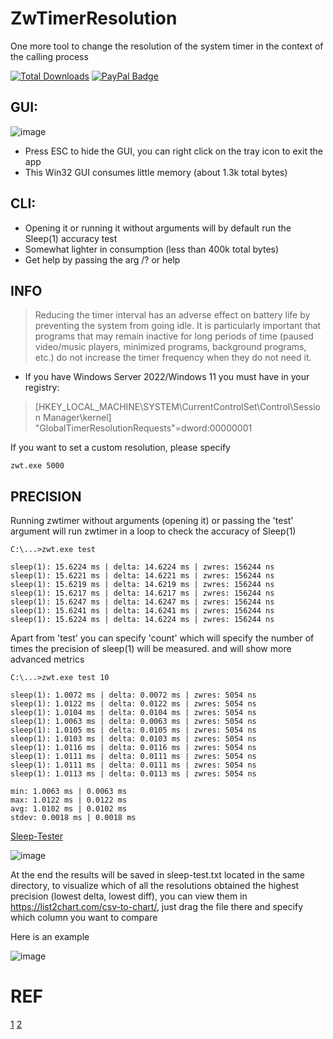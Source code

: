 # ZwTimerResolution
One more tool to change the resolution of the system timer in the context of the calling process

[![Total Downloads](https://img.shields.io/github/downloads/LuSlower/ZwTimerResolution/total.svg)](https://github.com/LuSlower/ZwTimerResolution/releases) [![PayPal Badge](https://img.shields.io/badge/PayPal-003087?logo=paypal&logoColor=fff&style=flat)](https://paypal.me/eldontweaks) 

## GUI:

![image](https://github.com/LuSlower/ZwTimerResolution/assets/148411728/1f00528a-37f9-48bd-942f-1cdfc2044ecf)

* Press ESC to hide the GUI, you can right click on the tray icon to exit the app
* This Win32 GUI consumes little memory (about 1.3k total bytes)

## CLI:

* Opening it or running it without arguments will by default run the Sleep(1) accuracy test
* Somewhat lighter in consumption (less than 400k total bytes)
* Get help by passing the arg /? or help

## INFO
> Reducing the timer interval has an adverse effect on battery life by preventing the system from going idle. It is particularly important that programs that may remain inactive for long periods of time (paused video/music players, minimized programs, background programs, etc.) do not increase the timer frequency when they do not need it.

* If you have Windows Server 2022/Windows 11 you must have in your registry:

> [HKEY_LOCAL_MACHINE\SYSTEM\CurrentControlSet\Control\Session Manager\kernel]
"GlobalTimerResolutionRequests"=dword:00000001

If you want to set a custom resolution, please specify

```
zwt.exe 5000
```

## PRECISION

Running zwtimer without arguments (opening it) or passing the 'test' argument will run zwtimer in a loop to check the accuracy of Sleep(1)

```
C:\...>zwt.exe test

sleep(1): 15.6224 ms | delta: 14.6224 ms | zwres: 156244 ns
sleep(1): 15.6221 ms | delta: 14.6221 ms | zwres: 156244 ns
sleep(1): 15.6219 ms | delta: 14.6219 ms | zwres: 156244 ns
sleep(1): 15.6217 ms | delta: 14.6217 ms | zwres: 156244 ns
sleep(1): 15.6247 ms | delta: 14.6247 ms | zwres: 156244 ns
sleep(1): 15.6241 ms | delta: 14.6241 ms | zwres: 156244 ns
sleep(1): 15.6224 ms | delta: 14.6224 ms | zwres: 156244 ns
```

Apart from 'test' you can specify 'count' which will specify the number of times the precision of sleep(1) will be measured.
and will show more advanced metrics
```
C:\...>zwt.exe test 10

sleep(1): 1.0072 ms | delta: 0.0072 ms | zwres: 5054 ns
sleep(1): 1.0122 ms | delta: 0.0122 ms | zwres: 5054 ns
sleep(1): 1.0104 ms | delta: 0.0104 ms | zwres: 5054 ns
sleep(1): 1.0063 ms | delta: 0.0063 ms | zwres: 5054 ns
sleep(1): 1.0105 ms | delta: 0.0105 ms | zwres: 5054 ns
sleep(1): 1.0103 ms | delta: 0.0103 ms | zwres: 5054 ns
sleep(1): 1.0116 ms | delta: 0.0116 ms | zwres: 5054 ns
sleep(1): 1.0111 ms | delta: 0.0111 ms | zwres: 5054 ns
sleep(1): 1.0111 ms | delta: 0.0111 ms | zwres: 5054 ns
sleep(1): 1.0113 ms | delta: 0.0113 ms | zwres: 5054 ns

min: 1.0063 ms | 0.0063 ms
max: 1.0122 ms | 0.0122 ms
avg: 1.0102 ms | 0.0102 ms
stdev: 0.0018 ms | 0.0018 ms
```

[Sleep-Tester](https://github.com/LuSlower/ZwTimerResolution/blob/main/Sleep-Tester.ps1)

![image](https://github.com/user-attachments/assets/628595da-4379-4317-86c7-fc9911397c15)

At the end the results will be saved in sleep-test.txt located in the same directory,
to visualize which of all the resolutions obtained the highest precision (lowest delta, lowest diff),
you can view them in https://list2chart.com/csv-to-chart/, just drag the file there and specify which column you want to compare

Here is an example

![image](https://github.com/LuSlower/nt_timer/assets/148411728/18d45865-1cf7-4a3d-9811-48ee45c53426)

# REF
[1](https://github.com/valleyofdoom/TimerResolution)
[2](https://xkln.net/blog/powershell-sleep-duration-accuracy-and-windows-timers/)
